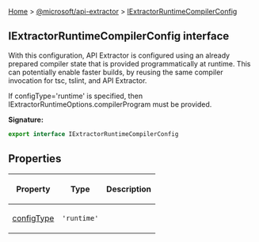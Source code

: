 [Home](./index) &gt; [@microsoft/api-extractor](./api-extractor.md) &gt; [IExtractorRuntimeCompilerConfig](./api-extractor.iextractorruntimecompilerconfig.md)

## IExtractorRuntimeCompilerConfig interface

With this configuration, API Extractor is configured using an already prepared compiler state that is provided programmatically at runtime. This can potentially enable faster builds, by reusing the same compiler invocation for tsc, tslint, and API Extractor.

If configType='runtime' is specified, then IExtractorRuntimeOptions.compilerProgram must be provided.

<b>Signature:</b>

```typescript
export interface IExtractorRuntimeCompilerConfig 
```

## Properties

|  <p>Property</p> | <p>Type</p> | <p>Description</p> |
|  --- | --- | --- |
|  <p>[configType](./api-extractor.iextractorruntimecompilerconfig.configtype.md)</p> | <p>`'runtime'`</p> |  |

